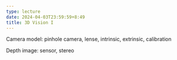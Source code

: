 ```yaml
---
type: lecture
date: 2024-04-03T23:59:59+8:49
title: 3D Vision I 
---
```

Camera model: pinhole camera, lense, intrinsic, extrinsic, calibration

Depth image: sensor, stereo
